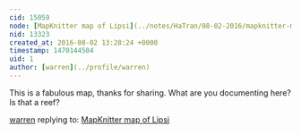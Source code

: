 ```yaml
---
cid: 15059
node: [MapKnitter map of Lipsi](../notes/HaTran/08-02-2016/mapknitter-map-of-lipsi)
nid: 13323
created_at: 2016-08-02 13:28:24 +0000
timestamp: 1470144504
uid: 1
author: [warren](../profile/warren)
---
```


This is a fabulous map, thanks for sharing. What are you documenting here? Is that a reef?

[warren](../profile/warren) replying to: [MapKnitter map of Lipsi](../notes/HaTran/08-02-2016/mapknitter-map-of-lipsi)

